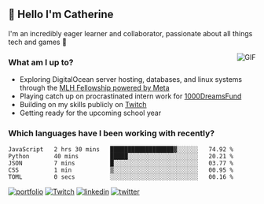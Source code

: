 ## 👋 Hello I'm Catherine

I'm an incredibly eager learner and collaborator, passionate about all things tech and games 💞️

<img align="right" alt="GIF" src="https://i.ibb.co/QrLVbp8/profile.gif" style='margin-left: 20px' />

### What am I up to?

- Exploring DigitalOcean server hosting, databases, and linux systems through the [MLH Fellowship powered by Meta](https://fellowship.mlh.io/programs/production-engineering)
- Playing catch up on procrastinated intern work for [1000DreamsFund](https://1000dreamsfund.org/)
- Building on my skills publicly on [Twitch](http://twitch.tv/bubbaguppylive)
- Getting ready for the upcoming school year

### Which languages have I been working with recently?

<!--START_SECTION:waka-->

```text
JavaScript   2 hrs 30 mins   ██████████████████▓░░░░░░   74.92 %
Python       40 mins         █████░░░░░░░░░░░░░░░░░░░░   20.21 %
JSON         7 mins          █░░░░░░░░░░░░░░░░░░░░░░░░   03.77 %
CSS          1 min           ▒░░░░░░░░░░░░░░░░░░░░░░░░   00.95 %
TOML         0 secs          ░░░░░░░░░░░░░░░░░░░░░░░░░   00.16 %
```

<!--END_SECTION:waka-->

[![portfolio](https://img.shields.io/badge/my_portfolio-F88379?style=for-the-badge&logo=ko-fi&logoColor=white)](https://cjlaserna.vercel.app/)
[![Twitch](https://img.shields.io/badge/Twitch-9146FF?style=for-the-badge&logo=twitch&logoColor=white)](http://twitch.tv/bubbaguppylive)
[![linkedin](https://img.shields.io/badge/linkedin-0A66C2?style=for-the-badge&logo=linkedin&logoColor=white)](https://www.linkedin.com/in/catherinelaserna/)
[![twitter](https://img.shields.io/badge/twitter-1DA1F2?style=for-the-badge&logo=twitter&logoColor=white)](https://twitter.com/bubbaguppylive)
